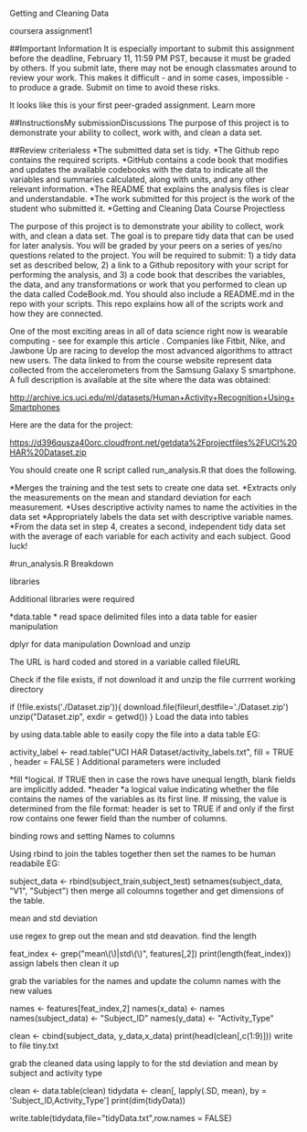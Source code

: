 Getting and Cleaning Data

coursera assignment1

##Important Information It is especially important to submit this assignment before the deadline, February 11, 11:59 PM PST, because it must be graded by others. If you submit late, there may not be enough classmates around to review your work. This makes it difficult - and in some cases, impossible - to produce a grade. Submit on time to avoid these risks.

It looks like this is your first peer-graded assignment. Learn more

##InstructionsMy submissionDiscussions The purpose of this project is to demonstrate your ability to collect, work with, and clean a data set.

##Review criterialess *The submitted data set is tidy. *The Github repo contains the required scripts. *GitHub contains a code book that modifies and updates the available codebooks with the data to indicate all the variables and summaries calculated, along with units, and any other relevant information. *The README that explains the analysis files is clear and understandable. *The work submitted for this project is the work of the student who submitted it. *Getting and Cleaning Data Course Projectless

The purpose of this project is to demonstrate your ability to collect, work with, and clean a data set. The goal is to prepare tidy data that can be used for later analysis. You will be graded by your peers on a series of yes/no questions related to the project. You will be required to submit: 1) a tidy data set as described below, 2) a link to a Github repository with your script for performing the analysis, and 3) a code book that describes the variables, the data, and any transformations or work that you performed to clean up the data called CodeBook.md. You should also include a README.md in the repo with your scripts. This repo explains how all of the scripts work and how they are connected.

One of the most exciting areas in all of data science right now is wearable computing - see for example this article . Companies like Fitbit, Nike, and Jawbone Up are racing to develop the most advanced algorithms to attract new users. The data linked to from the course website represent data collected from the accelerometers from the Samsung Galaxy S smartphone. A full description is available at the site where the data was obtained:

http://archive.ics.uci.edu/ml/datasets/Human+Activity+Recognition+Using+Smartphones

Here are the data for the project:

https://d396qusza40orc.cloudfront.net/getdata%2Fprojectfiles%2FUCI%20HAR%20Dataset.zip

You should create one R script called run_analysis.R that does the following.

*Merges the training and the test sets to create one data set. *Extracts only the measurements on the mean and standard deviation for each measurement. *Uses descriptive activity names to name the activities in the data set *Appropriately labels the data set with descriptive variable names. *From the data set in step 4, creates a second, independent tidy data set with the average of each variable for each activity and each subject. Good luck!

#run_analysis.R Breakdown

libraries

Additional libraries were required

*data.table * read space delimited files into a data table for easier manipulation

dplyr
for data manipulation
Download and unzip

The URL is hard coded and stored in a variable called fileURL

Check if the file exists, if not download it and unzip the file currrent working directory

if (!file.exists('./Dataset.zip')){
download.file(fileurl,destfile='./Dataset.zip')
unzip("Dataset.zip", exdir = getwd())
}
Load the data into tables

by using data.table able to easily copy the file into a data table EG:

activity_label <- read.table("UCI HAR Dataset/activity_labels.txt",  fill = TRUE , header = FALSE )
Additional parameters were included

*fill *logical. If TRUE then in case the rows have unequal length, blank fields are implicitly added. *header *a logical value indicating whether the file contains the names of the variables as its first line. If missing, the value is determined from the file format: header is set to TRUE if and only if the first row contains one fewer field than the number of columns.

binding rows and setting Names to columns

Using rbind to join the tables together then set the names to be human readabile EG:

subject_data <- rbind(subject_train,subject_test)
setnames(subject_data, "V1", "Subject")
then merge all coloumns together and get dimensions of the table.

mean and std deviation

use regex to grep out the mean and std deavation. find the length

feat_index <- grep("mean\\(\\)|std\\(\\)", features[,2])
print(length(feat_index))
assign labels then clean it up

grab the variables for the names and update the column names with the new values

names <- features[feat_index,2]
names(x_data) <- names
names(subject_data) <- "Subject_ID"
names(y_data) <- "Activity_Type"

clean <- cbind(subject_data, y_data,x_data)
print(head(clean[,c(1:9)]))
write to file tiny.txt

grab the cleaned data using lapply to for the std deviation and mean by subject and activity type

clean <- data.table(clean)
tidydata <- clean[, lapply(.SD, mean), by = 'Subject_ID,Activity_Type']
print(dim(tidyData))

write.table(tidydata,file="tidyData.txt",row.names = FALSE)
